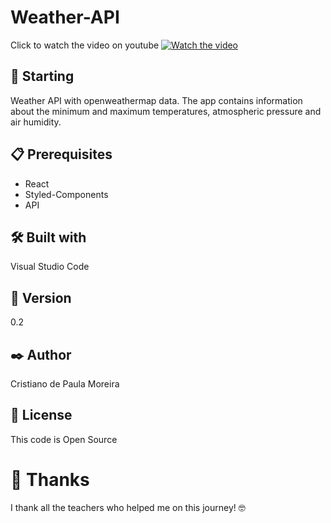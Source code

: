 # Weather-API

Click to watch the video on youtube 
[![Watch the video](https://user-images.githubusercontent.com/91747232/168347648-bb94897e-bc8e-4661-a02c-46564acd9888.png)](https://www.youtube.com/watch?v=uDKsD4rxaEA)

## 🚀 Starting

Weather API with openweathermap data. The app contains information about the minimum and maximum temperatures, atmospheric pressure and air humidity.

## 📋 Prerequisites

* React
* Styled-Components
* API

## 🛠️ Built with

Visual Studio Code

## 📌 Version

0.2

## ✒️ Author

Cristiano de Paula Moreira

## 📄 License

This code is Open Source

# 🎁 Thanks

I thank all the teachers who helped me on this journey! 🤓
